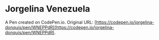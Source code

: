 # Jorgelina Venezuela

A Pen created on CodePen.io. Original URL: [https://codepen.io/jorgelina-donquis/pen/WNEPPdR](https://codepen.io/jorgelina-donquis/pen/WNEPPdR).


